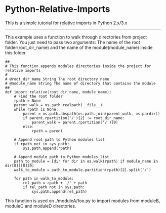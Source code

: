 # Python-Relative-Imports
This is a simple tutorial for relative imports in Python 2.x/3.x

---

This example uses a function to walk through directories from project folder. You just need to pass two arguments: The name of the root folder(root_dir_name) and the name of the module(module_name) inside this folder.

```
##
# This function appends modules directories inside the project for relative imports
#
# @root_dir_name String The root directory name
# @module_name String The name of directory that contains the module
##
def import_relative(root_dir_name, module_name):
    # Find the root folder
    rpath = None
    parent_walk = os.path.realpath(__file__)
    while rpath is None:
        parent = os.path.abspath(os.path.join(parent_walk, os.pardir))
        if parent.rpartition('/')[2] != root_dir_name:
            parent_walk = parent.rpartition('/')[0]
        else:
            rpath = parent

    # Append root path to Python modules list
    if rpath not in sys.path:
        sys.path.append(rpath)

    # Append module path to Python modules list
    path_to_module = [dir for dir in os.walk(rpath) if module_name in dir[0]][0][0]
    walk_to_module = path_to_module.partition(rpath)[2].split('/')

    for path in walk_to_module:
        rel_path = rpath + '/' + path
        if rel_path not in sys.path:
            sys.path.append(rel_path)
```

This function is used on ./moduleA/foo.py to import modules from moduleB, moduleC and moduleD directories.
